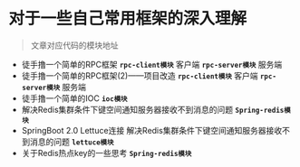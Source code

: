 # 对于一些自己常用框架的深入理解

> 文章对应代码的模块地址

* 徒手撸一个简单的RPC框架 **`rpc-client模块`** 客户端 **`rpc-server模块`** 服务端
* 徒手撸一个简单的RPC框架(2)——项目改造 **`rpc-client模块`** 客户端 **`rpc-server模块`** 服务端
* 徒手撸一个简单的IOC   **`ioc模块`**
* 解决Redis集群条件下键空间通知服务器接收不到消息的问题 **`Spring-redis模块`**
* SpringBoot 2.0 Lettuce连接 解决Redis集群条件下键空间通知服务器接收不到消息的问题 **`lettuce模块`**
* 关于Redis热点key的一些思考 **`Spring-redis模块`**
